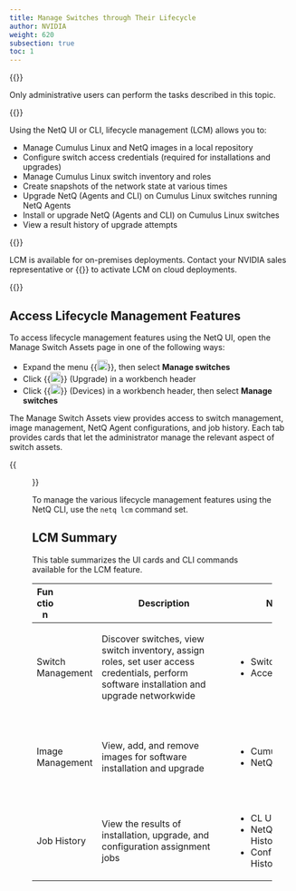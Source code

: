```yaml
---
title: Manage Switches through Their Lifecycle
author: NVIDIA
weight: 620
subsection: true
toc: 1
---
```

{{<notice info>}}

Only administrative users can perform the tasks described in this topic.

{{</notice>}}

Using the NetQ UI or CLI, lifecycle management (LCM) allows you to:

- Manage Cumulus Linux and NetQ images in a local repository
- Configure switch access credentials (required for installations and upgrades)
- Manage Cumulus Linux switch inventory and roles
- Create snapshots of the network state at various times
- Upgrade NetQ (Agents and CLI) on Cumulus Linux switches running NetQ Agents
- Install or upgrade NetQ (Agents and CLI) on Cumulus Linux switches
- View a result history of upgrade attempts

{{<notice note>}}

LCM is available for on-premises deployments. Contact your NVIDIA sales representative or {{<exlink url="https://www.nvidia.com/en-us/support/enterprise/" text="submit a support ticket">}} to activate LCM on cloud deployments.

{{</notice>}}

## Access Lifecycle Management Features

To access lifecycle management features using the NetQ UI, open the Manage Switch Assets page in one of the following ways:

- Expand the menu {{<img src="https://icons.cumulusnetworks.com/01-Interface-Essential/03-Menu/navigation-menu.svg" width="18" height="18">}}, then select **Manage switches**
- Click {{<img src="https://icons.cumulusnetworks.com/05-Internet-Networks-Servers/06-Servers/server-upload.svg" width="18" height="18">}} (Upgrade) in a workbench header
- Click {{<img src="/images/netq/devices.svg" height="18" width="18">}} (Devices) in a workbench header, then select **Manage switches**

The Manage Switch Assets view provides access to switch management, image management, NetQ Agent configurations, and job history. Each tab provides cards that let the administrator manage the relevant aspect of switch assets.

{{<figure src="/images/netq/updated-lcm-dashboard.png" alt="dashboard displaying switch management tab" width="700">}}

To manage the various lifecycle management features using the NetQ CLI, use the `netq lcm` command set.

## LCM Summary

This table summarizes the UI cards and CLI commands available for the LCM feature.

| <div style="width:30px">Function </div> | <div style="width:220px">Description</div> | <div style="width:220px">NetQ UI Cards</div> | <div style="width:220px">NetQ CLI Commands</div> |
| --- | --- | --- | --- |
| Switch Management | Discover switches, view switch inventory, assign roles, set user access credentials, perform software installation and upgrade networkwide | <ul><li>Switches</li><li>Access</li></ul> | <ul><li>netq lcm show switches</li><li>netq lcm add role</li><li>netq lcm upgrade</li><li>netq lcm add/del/show credentials</li><li>netq lcm discover</li></ul> |
| Image Management | View, add, and remove images for software installation and upgrade | <ul><li>Cumulus Linux Images</li><li>NetQ Images</li></ul> | <ul><li>netq lcm add/del/show netq-image</li><li>netq lcm add/del/show cl-images</li><li>netq lcm add/show default-version</li></ul> |
| Job History | View the results of installation, upgrade, and configuration assignment jobs | <ul><li>CL Upgrade History</li><li>NetQ Install and Upgrade History</li><li>Config Assignment History</li></ul> | <ul><li>netq lcm show status</li><li>netq lcm show upgrade-jobs</li></ul> |
